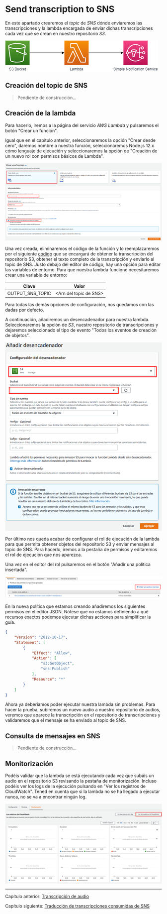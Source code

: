 # Send transcription to SNS

En este apartado crearemos el *topic* de *SNS* dónde enviaremos las transcripciones y la lambda encargada de enviar dichas transcripciones cada vez que se crean en nuestro repositorio *S3*.

![Transcribe audio diagram](../../documentation-images/Serverless_Audio_Translator_part2.png)



## Creación del topic de SNS

> Pendiente de construcción...
>

## Creación de la lambda

Para hacerlo, iremos a la página del servicio *AWS Lambda* y pulsaremos el botón "Crear un función".

Igual que en el capítulo anterior, seleccionaremos la opción "Crear desde cero", daremos nombre a nuestra función, seleccionaremos Node.js 12.x cómo lenguaje de ejecución y seleccionaremos la opción de "Creación de un nuevo rol con permisos básicos de Lambda".

![Create Lambda - part 1](../../documentation-images/create_lambda_generic.png)

Una vez creada, eliminaremos el código de la función y lo reemplazaremos por el siguiente [código](./audio-translator-send-transcription-to-sns.js) que se encargará de obtener la transcripción del repositorio S3, obtener el texto completo de la transcripción y enviarlo al topic de SNS. Justo debajo del editor de código, hay una opción para editar las variables de entorno. Para que nuestra lambda funcione necesitaremos crear una variable de entorno:

| Clave            | Valor                   |
| ---------------- | ----------------------- |
| OUTPUT_SNS_TOPIC | \<Arn del topic de SNS> |

Para todas las demás opciones de configuración, nos quedamos con las dadas por defecto.

A continuación, añadiremos un desencadenador para nuestra lambda. Seleccionaremos la opción de *S3*, nuestro repositorio de transcripciones y dejaremos seleccionado el tipo de evento "Todos los eventos de creación de objetos".

![Create lambda - part 3](../../documentation-images/create_lambda_trigger_2.png)

Por último nos queda acabar de configurar el rol de ejecución de la lambda para que permita obtener objetos del repositorio S3 y enviar mensajes al topic de SNS. Para hacerlo, iremos a la pestaña de permisos y editaremos el rol de ejecución que nos aparezca.

Una vez en el editor del rol pulsaremos en el botón "Añadir una política insertada".

![Create lambda - part 5](../../documentation-images/edit_lambda_role.png)

En la nueva política que estamos creando añadiremos los siguientes permisos en el editor JSON. Nótese que no estamos definiendo a qué recursos exactos podemos ejecutar dichas acciones para simplificar la guía.

```json
{
    "Version": "2012-10-17",
    "Statement": [
        {
            "Effect": "Allow",
            "Action": [
                "s3:GetObject",
                "sns:Publish"
            ],
            "Resource": "*"
        }
    ]
}
```

Ahora ya deberíamos poder ejecutar nuestra lambda sin problemas. Para hacer la prueba, subiremos un nuevo audio a nuestro repositorio de audios, veremos que aparece la transcripción en el repositorio de transcripciones y validaremos que el mensaje se ha enviado al topic de SNS.

## Consulta de mensajes en SNS

> Pendiente de construcción...
>

## Monitorización

Podéis validar que la lambda se está ejecutando cada vez que subáis un audio en el repositorio S3 revisando la pestaña de monitorización. Incluso podéis ver los logs de la ejecución pulsando en "Ver los registros de CloudWatch". Tened en cuenta que si la lambda no se ha llegado a ejecutar nunca, no se va a encontrar ningún log.

![Create lambda - part 5](../../documentation-images/lambda_monitorization.png)



---

Capítulo anterior: [Transcripción de audio](../send-audio-to-transcribe/guide.md)

Capítulo siguiente: [Traducción de transcripciones consumidas de SNS](../../02-translate-transcription-from-sns/guide.md)


